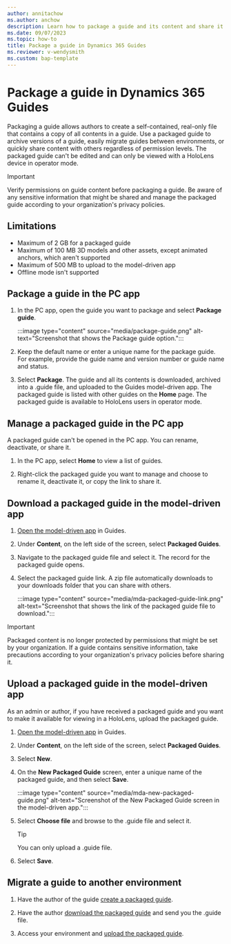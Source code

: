 ```yaml
---
author: annitachow
ms.author: anchow
description: Learn how to package a guide and its content and share it with others in Dynamics 365 Guides. 
ms.date: 09/07/2023
ms.topic: how-to
title: Package a guide in Dynamics 365 Guides
ms.reviewer: v-wendysmith
ms.custom: bap-template
---
```


# Package a guide in Dynamics 365 Guides

Packaging a guide allows authors to create a self-contained, real-only file that contains a copy of all contents in a guide. Use a packaged guide to archive versions of a guide, easily migrate guides between environments, or quickly share content with others regardless of permission levels. The packaged guide can't be edited and can only be viewed with a HoloLens device in operator mode.

> [!IMPORTANT]
> Verify permissions on guide content before packaging a guide. Be aware of any sensitive information that might be shared and manage the packaged guide according to your organization's privacy policies.

## Limitations

- Maximum of 2 GB for a packaged guide
- Maximum of 100 MB 3D models and other assets, except animated anchors, which aren't supported
- Maximum of 500 MB to upload to the model-driven app
- Offline mode isn't supported

## Package a guide in the PC app

1. In the PC app, open the guide you want to package and select **Package guide**.

   :::image type="content" source="media/package-guide.png" alt-text="Screenshot that shows the Package guide option.":::

1. Keep the default name or enter a unique name for the package guide. For example, provide the guide name and version number or guide name and status.

1. Select **Package**. The guide and all its contents is downloaded, archived into a .guide file, and uploaded to the Guides model-driven app. The packaged guide is listed with other guides on the **Home** page. The packaged guide is available to HoloLens users in operator mode.

## Manage a packaged guide in the PC app

A packaged guide can't be opened in the PC app. You can rename, deactivate, or share it.

1. In the PC app, select **Home** to view a list of guides.

1. Right-click the packaged guide you want to manage and choose to rename it, deactivate it, or copy the link to share it.

## Download a packaged guide in the model-driven app

1. [Open the model-driven app](open-model-driven-app.md) in Guides.

1. Under **Content**, on the left side of the screen, select **Packaged Guides**.

1. Navigate to the packaged guide file and select it. The record for the packaged guide opens.

1. Select the packaged guide link. A zip file automatically downloads to your downloads folder that you can share with others.

   :::image type="content" source="media/mda-packaged-guide-link.png" alt-text="Screenshot that shows the link of the packaged guide file to download.":::

> [!IMPORTANT]
> Packaged content is no longer protected by permissions that might be set by your organization. If a guide contains sensitive information, take precautions according to your organization's privacy policies before sharing it.

## Upload a packaged guide in the model-driven app

As an admin or author, if you have received a packaged guide and you want to make it available for viewing in a HoloLens, upload the packaged guide.

1. [Open the model-driven app](open-model-driven-app.md) in Guides.

1. Under **Content**, on the left side of the screen, select **Packaged Guides**.

1. Select **New**.

1. On the **New Packaged Guide** screen, enter a unique name of the packaged guide, and then select **Save**.

   :::image type="content" source="media/mda-new-packaged-guide.png" alt-text="Screenshot of the New Packaged Guide screen in the model-driven app.":::

1. Select **Choose file** and browse to the .guide file and select it.

   > [!TIP]
   > You can only upload a .guide file.

1. Select **Save**.

## Migrate a guide to another environment

1. Have the author of the guide [create a packaged guide](#package-a-guide-in-the-pc-app).

1. Have the author [download the packaged guide](#download-a-packaged-guide-in-the-model-driven-app) and send you the .guide file.

1. Access your environment and [upload the packaged guide](#upload-a-packaged-guide-in-the-model-driven-app).